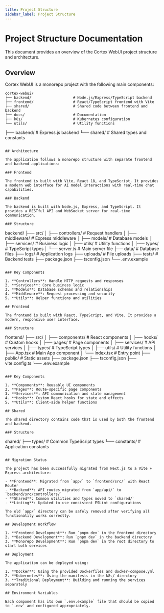 ```yaml
---
title: Project Structure
sidebar_label: Project Structure
---
```


# Project Structure Documentation

This document provides an overview of the Cortex WebUI project structure and architecture.

## Overview

Cortex WebUI is a monorepo project with the following main components:

```
cortex-webui/
├── backend/                   # Node.js/Express/TypeScript backend
├── frontend/                  # React/TypeScript frontend with Vite
├── shared/                    # Shared code between frontend and backend
├── docs/                      # Documentation
├── k8s/                       # Kubernetes configuration
└── utils/                     # Utility functions
```

├── backend/                  # Express.js backend
└── shared/                   # Shared types and constants

```

## Architecture

The application follows a monorepo structure with separate frontend and backend applications:

### Frontend

The frontend is built with Vite, React 18, and TypeScript. It provides a modern web interface for AI model interactions with real-time chat capabilities.

### Backend

The backend is built with Node.js, Express, and TypeScript. It provides a RESTful API and WebSocket server for real-time communication.

### Structure

```

backend/
├── src/
│   ├── controllers/          # Request handlers
│   ├── middleware/           # Express middleware
│   ├── models/               # Database models
│   ├── services/             # Business logic
│   ├── utils/                # Utility functions
│   ├── types/                # TypeScript types
│   └── server.ts             # Main server file
├── data/                     # Database files
├── logs/                     # Application logs
├── uploads/                  # File uploads
├── tests/                    # Backend tests
├── package.json
├── tsconfig.json
└── .env.example

```

### Key Components

1. **Controllers**: Handle HTTP requests and responses
2. **Services**: Core business logic
3. **Models**: Database schemas and relationships
4. **Middleware**: Request processing and security
5. **Utils**: Helper functions and utilities

## Frontend

The frontend is built with React, TypeScript, and Vite. It provides a modern, responsive user interface.

### Structure

```

frontend/
├── src/
│   ├── components/           # React components
│   ├── hooks/                # Custom hooks
│   ├── pages/                # Page components
│   ├── services/             # API services
│   ├── types/                # TypeScript types
│   ├── utils/                # Utility functions
│   ├── App.tsx               # Main App component
│   └── index.tsx             # Entry point
├── public/                   # Static assets
├── package.json
├── tsconfig.json
├── vite.config.ts
└── .env.example

```

### Key Components

1. **Components**: Reusable UI components
2. **Pages**: Route-specific page components
3. **Services**: API communication and state management
4. **Hooks**: Custom React hooks for state and effects
5. **Utils**: Client-side helper functions

## Shared

The shared directory contains code that is used by both the frontend and backend.

### Structure

```

shared/
├── types/                    # Common TypeScript types
└── constants/                # Application constants

```

## Migration Status

The project has been successfully migrated from Next.js to a Vite + Express architecture:

- **Frontend**: Migrated from `app/` to `frontend/src/` with React Router
- **Backend**: API routes migrated from `app/api/` to `backend/src/controllers/`
- **Shared**: Common utilities and types moved to `shared/`
- **Linting**: Updated to use consistent ESLint configurations

The old `app/` directory can be safely removed after verifying all functionality works correctly.

## Development Workflow

1. **Frontend Development**: Run `pnpm dev` in the frontend directory
2. **Backend Development**: Run `pnpm dev` in the backend directory
3. **Monorepo Development**: Run `pnpm dev` in the root directory to start both services

## Deployment

The application can be deployed using:

1. **Docker**: Using the provided Dockerfiles and docker-compose.yml
2. **Kubernetes**: Using the manifests in the k8s/ directory
3. **Traditional Deployment**: Building and running the services separately

## Environment Variables

Each component has its own `.env.example` file that should be copied to `.env` and configured appropriately.
